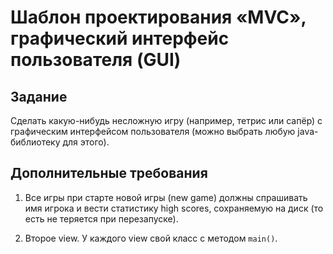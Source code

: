 # Шаблон проектирования «MVC», графический интерфейс пользователя (GUI)

## Задание

Сделать какую-нибудь несложную игру (например, тетрис или сапёр) с графическим интерфейсом пользователя (можно выбрать любую java-библиотеку для этого).

## Дополнительные требования

1. Все игры при старте новой игры (new game) должны спрашивать имя игрока и вести статистику high scores, сохраняемую на диск (то есть не теряется при перезапуске).
   
3. Второе view. У каждого view свой класс с методом `main()`.
